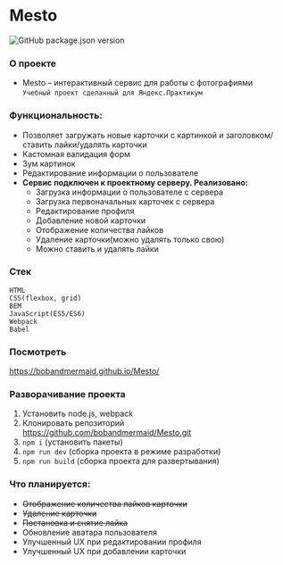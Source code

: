 # Mesto
![GitHub package.json version](https://img.shields.io/github/package-json/v/bobandmermaid/Mesto?style=flat-square)

### О проекте
+ Mesto – интерактивный сервис для работы с фотографиями   
`Учебный проект сделанный для Яндекс.Практикум`

### Функциональность:
+ Позволяет загружать новые карточки с картинкой и заголовком/ставить лайки/удалять карточки
+ Кастомная валидация форм
+ Зум картинок
+ Редактирование информации о пользователе
+ **Сервис подключен к проектному серверу. Реализовано:**
  + Загрузка информации о пользователе с сервера
  + Загрузка первоначальных карточек с сервера
  + Редактирование профиля
  + Добавление новой карточки
  + Отображение количества лайков
  + Удаление карточки(можно удалять только свою)
  + Можно ставить и удалять лайки
  
### Стек
`HTML`  
`CSS(flexbox, grid)`   
`BEM`  
`JavaScript(ES5/ES6)`  
`Webpack`  
`Babel`

### Посмотреть 
https://bobandmermaid.github.io/Mesto/

### Разворачивание проекта
1. Установить node.js, webpack
2. Клонировать репозиторий https://github.com/bobandmermaid/Mesto.git
3. `npm i` (установить пакеты)
4. `npm run dev` (сборка проекта в режиме разработки)
5. `npm run build` (сборка проекта для развертывания)
  
### Что планируется:
+ ~~Отображение количества лайков карточки~~
+ ~~Удаление карточки~~
+ ~~Постановка и снятие лайка~~
+ Обновление аватара пользователя
+ Улучшенный UX при редактировании профиля
+ Улучшенный UX при добавлении карточки
